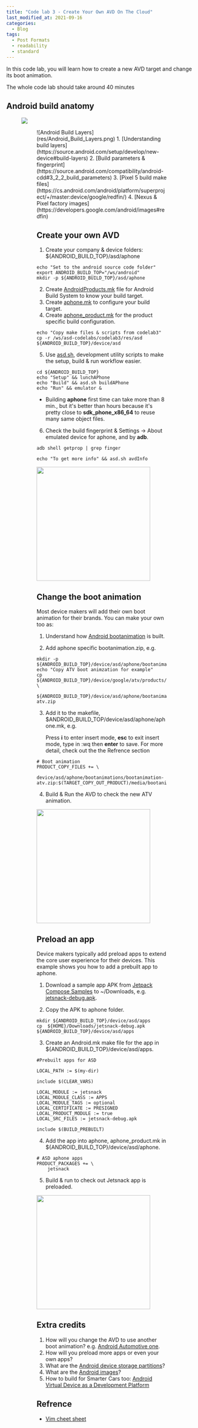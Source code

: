 ```yaml
---
title: "Code lab 3 - Create Your Own AVD On The Cloud"
last_modified_at: 2021-09-16
categories:
  - Blog
tags:
  - Post Formats
  - readability
  - standard
---
```


In this code lab, you will learn how to create a new AVD target and change its
boot animation.

The whole code lab should take around 40 minutes

## Android build anatomy
<figure class>
	<img src="/assets/images/Android_Build_Layers.png">
<figure class>
![Android Build Layers](res/Android_Build_Layers.png)
1. [Understanding build layers](https://source.android.com/setup/develop/new-device#build-layers)
2. [Build parameters & fingerprint](https://source.android.com/compatibility/android-cdd#3_2_2_build_parameters)
3. [Pixel 5 build make files](https://cs.android.com/android/platform/superproject/+/master:device/google/redfin/)
4. [Nexus & Pixel factory images](https://developers.google.com/android/images#redfin)

## Create your own AVD
1. Create your company & device folders: ${ANDROID_BUILD_TOP}/asd/aphone
```
echo "Set to the android source code folder"
export ANDROID_BUILD_TOP="/ws/android"
mkdir -p ${ANDROID_BUILD_TOP}/asd/aphone
```

2. Create [AndroidProducts.mk](res/asd/AndroidProducts.mk) file for Android
Build System to know your build target.
3. Create [aphone.mk](res/asd/aphone/aphone.mk) to configure your build target.
4. Create [aphone_product.mk](res/asd/aphone/aphone_product.mk) for the product
specific build configuration.

```
echo "Copy make files & scripts from codelab3"
cp -r /ws/asd-codelabs/codelab3/res/asd ${ANDROID_BUILD_TOP}/device/asd
```
5. Use [asd.sh](../asd.sh), development utility scripts to make the setup, build
 & run workflow easier.
 
```
cd ${ANDROID_BUILD_TOP}
echo "Setup" && lunchAPhone
echo "Build" && asd.sh buildAPhone
echo "Run" && emulator &
```
- Building **aphone** first time can take more than 8 min., but it's better
     than hours because it's pretty close to **sdk_phone_x86_64** to reuse many
     same object files.
    
6. Check the build fingerprint & Settings -> About emulated device for aphone,
and by **adb**.
```
adb shell getprop | grep finger

echo "To get more info" && asd.sh avdInfo
```

<img src="res/aphone-about.png" width="300">

## Change the boot animation
Most device makers will add their own boot animation for their brands. You can
make your own too as:

1. Understand how [Android bootanimation](https://android.googlesource.com/platform/frameworks/base/+/master/cmds/bootanimation/FORMAT.md)
is built.

2. Add aphone specific bootanimation.zip, e.g.
```
mkdir -p ${ANDROID_BUILD_TOP}/device/asd/aphone/bootanimations
echo "Copy ATV boot animzation for example"
cp ${ANDROID_BUILD_TOP}/device/google/atv/products/bootanimations/bootanimation.zip \
   ${ANDROID_BUILD_TOP}/device/asd/aphone/bootanimations/bootanimation-atv.zip
```

3. Add it to the makefile, $ANDROID_BUILD_TOP/device/asd/aphone/aphone.mk, e.g.

    Press **i** to enter insert mode, **esc** to exit insert mode, type in :wq then **enter** to save. For more detail, check out the the Refrence section
```
# Boot animation
PRODUCT_COPY_FILES += \
    device/asd/aphone/bootanimations/bootanimation-atv.zip:$(TARGET_COPY_OUT_PRODUCT)/media/bootanimation.zip
```

4. Build & Run the AVD to check the new ATV animation.
<img src="res/bootanimation-atv.gif" width="300">

## Preload an app
Device makers typically add preload apps to extend the core user experience for
their devices. This example shows you how to add a prebuilt app to aphone.
1. Download a sample app APK from [Jetpack Compose Samples](https://github.com/android/compose-samples#jetpack-compose-samples)
to ~/Downloads, e.g. [jetsnack-debug.apk](https://github.com/android/compose-samples/releases/tag/v1.0.0-beta07).

2. Copy the APK to aphone folder.

```
mkdir ${ANDROID_BUILD_TOP}/device/asd/apps
cp  ${HOME}/Downloads/jetsnack-debug.apk ${ANDROID_BUILD_TOP}/device/asd/apps
```

3. Create an Android.mk make file for the app in ${ANDROID_BUILD_TOP}/device/asd/apps.

```
#Prebuilt apps for ASD

LOCAL_PATH := $(my-dir)

include $(CLEAR_VARS)

LOCAL_MODULE := jetsnack
LOCAL_MODULE_CLASS := APPS
LOCAL_MODULE_TAGS := optional
LOCAL_CERTIFICATE := PRESIGNED
LOCAL_PRODUCT_MODULE := true
LOCAL_SRC_FILES := jetsnack-debug.apk

include $(BUILD_PREBUILT)
```

4. Add the app into aphone, aphone_product.mk in ${ANDROID_BUILD_TOP}/device/asd/aphone.

```
# ASD aphone apps
PRODUCT_PACKAGES += \
    jetsnack
```

5. Build & run to check out Jetsnack app is preloaded.
<img src="res/jetsnack.gif" width="300">

## Extra credits
1. How will you change the AVD to use another boot animation? e.g. [Android Automotive one](https://cs.android.com/android/platform/superproject/+/master:packages/services/Car/car_product/bootanimations/).
2. How will you preload more apps or even your own apps?
3. What are the [Android device storage partitions](https://source.android.com/devices/bootloader/partitions)?
4. What are the [Android images](https://source.android.com/devices/bootloader/images)?
5. How to build for Smarter Cars too: [Android Virtual Device as a Development
Platform](https://source.android.com/devices/automotive/start/avd?hl=en)

## Refrence
- [Vim cheet sheet](https://vim.rtorr.com/)
